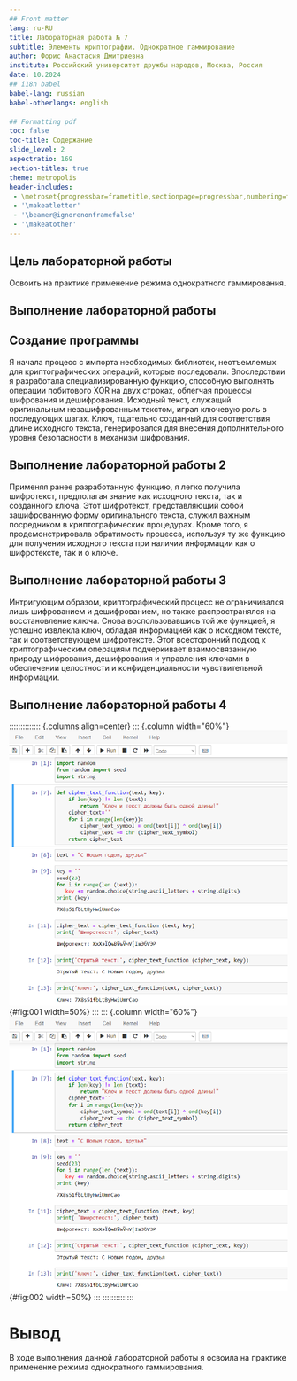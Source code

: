 ```yaml
---
## Front matter
lang: ru-RU
title: Лабораторная работа № 7
subtitle: Элементы криптографии. Однократное гаммирование
author: Форис Анастасия Дмитриевна
institute: Российский университет дружбы народов, Москва, Россия
date: 10.2024
## i18n babel
babel-lang: russian
babel-otherlangs: english

## Formatting pdf
toc: false
toc-title: Содержание
slide_level: 2
aspectratio: 169
section-titles: true
theme: metropolis
header-includes:
 - \metroset{progressbar=frametitle,sectionpage=progressbar,numbering=fraction}
 - '\makeatletter'
 - '\beamer@ignorenonframefalse'
 - '\makeatother'
---
```



## Цель лабораторной работы

Освоить на практике применение режима однократного гаммирования.


## Выполнение лабораторной работы

## Создание программы

Я начала процесс с импорта необходимых библиотек, неотъемлемых для криптографических операций, которые последовали. Впоследствии 
я разработала специализированную функцию, способную выполнять операции побитового XOR на двух строках, облегчая процессы шифрования и дешифрования. 
Исходный текст, служащий оригинальным незашифрованным текстом, играл ключевую роль в последующих шагах. 
Ключ, тщательно созданный для соответствия длине исходного текста, генерировался для внесения дополнительного уровня безопасности в механизм шифрования.

## Выполнение лабораторной работы 2

Применяя ранее разработанную функцию, я легко получила шифротекст, предполагая знание как исходного текста, так и созданного ключа. Этот шифротекст, 
представляющий собой зашифрованную форму оригинального текста, служил важным посредником в криптографических процедурах. Кроме того, я продемонстрировала 
обратимость процесса, используя ту же функцию для получения исходного текста при наличии информации как о шифротексте, так и о ключе.

## Выполнение лабораторной работы 3

Интригующим образом, криптографический процесс не ограничивался лишь шифрованием и дешифрованием, но также распространялся на восстановление ключа. 
Снова воспользовавшись той же функцией, я успешно извлекла ключ, обладая информацией как о исходном тексте, так и соответствующем шифротексте. 
Этот всесторонний подход к криптографическим операциям подчеркивает взаимосвязанную природу шифрования, дешифрования и управления ключами в 
обеспечении целостности и конфиденциальности чувствительной информации.

## Выполнение лабораторной работы 4

:::::::::::::: {.columns align=center}
::: {.column width="60%"}
![ Приложение, реализующее режим однократного гаммирования](../image/lab7.png){#fig:001 width=50%}
:::
::: {.column width="60%"}
![Код](../image/lab7.png){#fig:002 width=50%}
:::
::::::::::::::


# Вывод

В ходе выполнения данной лабораторной работы я освоила на практике 
применение режима однократного гаммирования.
